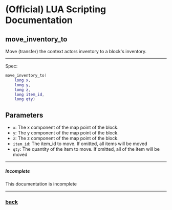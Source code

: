 
# (Official) LUA Scripting Documentation

## move_inventory_to

Move (transfer) the context actors inventory to a block's inventory.

___

Spec:

```lua
move_inventory_to(
	long x,
	long y,
	long z,
	long item_id,
	long qty)
```

## Parameters

- `x`: The x component of the map point of the block.
- `y`: The y component of the map point of the block.
- `z`: The z component of the map point of the block.
- `item_id`: The item_id to move. If omitted, all items will be moved
- `qty`: The quantity of the item to move. If omitted, all of the item will be moved

___

##### Incomplete

This documentation is incomplete

___

### [back](../inventory)
